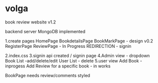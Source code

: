 # volga
book review website v1.2

backend server MongoDB implemented


1.create pages 
    HomePage
    BookdetailsPage
    BookMarkPage - design v0.2
    RegisterPage
    ReviewPage - In Progress
    REDIRECTION - signin

2.index.css 
3.signin api created / signin page 
4.Admin view - dropdown
    Book List -add/delete/edit
    User List - delete
5.user view
    Add Book - inprogess
    Add Review for a specific book - in works


BookPage needs review/comments styled